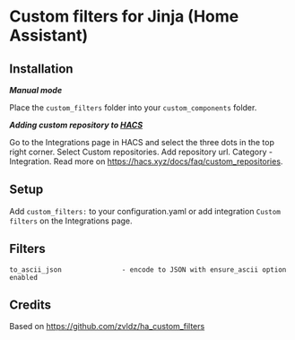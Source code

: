 # Custom filters for Jinja (Home Assistant)

## Installation
*__Manual mode__*

Place the `custom_filters` folder into your `custom_components` folder.

*__Adding custom repository to [HACS](https://hacs.xyz/)__*

Go to the Integrations page in HACS and select the three dots in the top right corner. Select Custom repositories.
Add repository url. Category - Integration. Read more on https://hacs.xyz/docs/faq/custom_repositories.


## Setup
Add `custom_filters:` to your configuration.yaml or add integration `Custom filters` on the Integrations page.


## Filters
```
to_ascii_json               - encode to JSON with ensure_ascii option enabled
```

## Credits
Based on https://github.com/zvldz/ha_custom_filters
